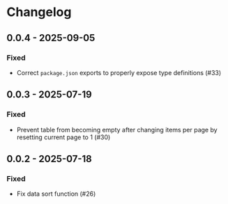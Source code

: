 # Changelog

## 0.0.4 - 2025-09-05

### Fixed
- Correct `package.json` exports to properly expose type definitions (#33)


## 0.0.3 - 2025-07-19

### Fixed

- Prevent table from becoming empty after changing items per page by resetting current page to 1 (#30)


## 0.0.2 - 2025-07-18

### Fixed

- Fix data sort function (#26)